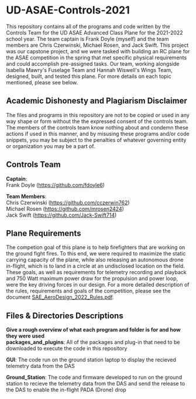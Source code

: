# UD-ASAE-Controls-2021
This repository contains all of the programs and code written by the Controls Team for the UD ASAE Advanced Class Plane for the 2021-2022 school year. The team captain is Frank Doyle (myself) and the team members are Chris Czerwinski, Michael Rosen, and Jack Swift. This project was our capstone project, and we were tasked with building an RC plane for the ASAE competition in the spring that met specific physical requirements and could accomplish pre-assigned tasks. Our team, working alongside Isabella Mawry's Fuselage Team and Hannah Wiswell's Wings Team, designed, built, and tested this plane. For more details on each topic mentioned, please see below.

## Academic Dishonesty and Plagiarism Disclaimer
The files and programs in this repository are not to be copied or used in any way shape or form without the the expressed consent of the controls team. The members of the controls
team know nothing about and condemn these actions if used in this manner, and by misusing these programs and/or code snippets, you may be subject to the penalties of whatever 
governing entity or organization you may be a part of.

## Controls Team
**Captain**:  
Frank Doyle (https://github.com/fdoyle6)  

**Team Members**:  
Chris Czerwinski (https://github.com/cczerwin762)  
Michael Rosen (https://github.com/mrosen2424)  
Jack Swift (https://github.com/Jack-Swift714)

## Plane Requirements
The competion goal of this plane is to help firefighters that are working on the ground fight fires. To this end, we were required to maximize the static carrying capacity of the plane, while also releasing an autonomous drone in-flight, which is to land in a circle at an undisclosed location on the field. These goals, as well as requirements for telemetry recording and playback and 750 Watt maximum power draw for the propulsion and power loop, were the key driving forces in our design. For a more detailed description of the rules, requirements and goals of the competition, please see the document [SAE_AeroDesign_2022_Rules.pdf](https://github.com/fdoyle6/UD-ASAE-Controls-2021/blob/main/SAE_AeroDesign_2022_Rules.pdf).

## Files & Directories Descriptions
**Give a rough overview of what each program and folder is for and how they were used**  
**packages_and_plugins**: All of the packages and plug-in that need to be downloaded to execute the code in this repository  

**GUI**: The code run on the ground station laptop to display the recieved telemetry data from the DAS

**Ground_Station**: The code and firmware developed to run on the ground station to recieve the telemetry data from the DAS and send the release to the DAS to enable the in-flight PADA (Drone) drop
